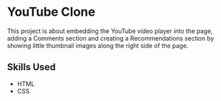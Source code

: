 # YouTube Clone

This project is about embedding the YouTube video player into the page, adding a Comments section and creating a Recommendations section by showing little thumbnail images along the right side of the page.


## Skills Used

* HTML
* CSS